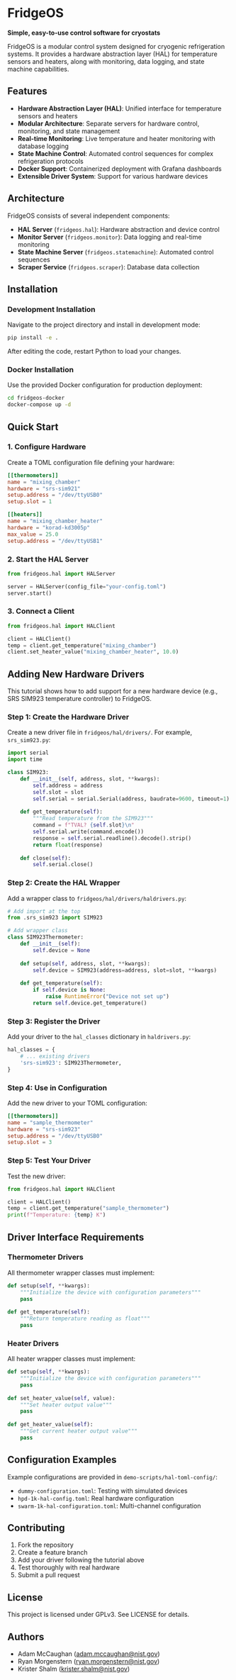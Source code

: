 # FridgeOS

**Simple, easy-to-use control software for cryostats**

FridgeOS is a modular control system designed for cryogenic refrigeration systems. It provides a hardware abstraction layer (HAL) for temperature sensors and heaters, along with monitoring, data logging, and state machine capabilities.

## Features

- **Hardware Abstraction Layer (HAL)**: Unified interface for temperature sensors and heaters
- **Modular Architecture**: Separate servers for hardware control, monitoring, and state management
- **Real-time Monitoring**: Live temperature and heater monitoring with database logging
- **State Machine Control**: Automated control sequences for complex refrigeration protocols
- **Docker Support**: Containerized deployment with Grafana dashboards
- **Extensible Driver System**: Support for various hardware devices

## Architecture

FridgeOS consists of several independent components:

- **HAL Server** (`fridgeos.hal`): Hardware abstraction and device control
- **Monitor Server** (`fridgeos.monitor`): Data logging and real-time monitoring
- **State Machine Server** (`fridgeos.statemachine`): Automated control sequences
- **Scraper Service** (`fridgeos.scraper`): Database data collection

## Installation

### Development Installation

Navigate to the project directory and install in development mode:

```bash
pip install -e .
```

After editing the code, restart Python to load your changes.

### Docker Installation

Use the provided Docker configuration for production deployment:

```bash
cd fridgeos-docker
docker-compose up -d
```

## Quick Start

### 1. Configure Hardware

Create a TOML configuration file defining your hardware:

```toml
[[thermometers]]
name = "mixing_chamber"
hardware = "srs-sim921"
setup.address = "/dev/ttyUSB0"
setup.slot = 1

[[heaters]]
name = "mixing_chamber_heater"
hardware = "korad-kd3005p"
max_value = 25.0
setup.address = "/dev/ttyUSB1"
```

### 2. Start the HAL Server

```python
from fridgeos.hal import HALServer

server = HALServer(config_file="your-config.toml")
server.start()
```

### 3. Connect a Client

```python
from fridgeos.hal import HALClient

client = HALClient()
temp = client.get_temperature("mixing_chamber")
client.set_heater_value("mixing_chamber_heater", 10.0)
```

## Adding New Hardware Drivers

This tutorial shows how to add support for a new hardware device (e.g., SRS SIM923 temperature controller) to FridgeOS.

### Step 1: Create the Hardware Driver

Create a new driver file in `fridgeos/hal/drivers/`. For example, `srs_sim923.py`:

```python
import serial
import time

class SIM923:
    def __init__(self, address, slot, **kwargs):
        self.address = address
        self.slot = slot
        self.serial = serial.Serial(address, baudrate=9600, timeout=1)
        
    def get_temperature(self):
        """Read temperature from the SIM923"""
        command = f"TVAL? {self.slot}\n"
        self.serial.write(command.encode())
        response = self.serial.readline().decode().strip()
        return float(response)
        
    def close(self):
        self.serial.close()
```

### Step 2: Create the HAL Wrapper

Add a wrapper class to `fridgeos/hal/drivers/haldrivers.py`:

```python
# Add import at the top
from .srs_sim923 import SIM923

# Add wrapper class
class SIM923Thermometer:
    def __init__(self):
        self.device = None
        
    def setup(self, address, slot, **kwargs):
        self.device = SIM923(address=address, slot=slot, **kwargs)
        
    def get_temperature(self):
        if self.device is None:
            raise RuntimeError("Device not set up")
        return self.device.get_temperature()
```

### Step 3: Register the Driver

Add your driver to the `hal_classes` dictionary in `haldrivers.py`:

```python
hal_classes = {
    # ... existing drivers
    'srs-sim923': SIM923Thermometer,
}
```

### Step 4: Use in Configuration

Add the new driver to your TOML configuration:

```toml
[[thermometers]]
name = "sample_thermometer"
hardware = "srs-sim923"
setup.address = "/dev/ttyUSB0"
setup.slot = 3
```

### Step 5: Test Your Driver

Test the new driver:

```python
from fridgeos.hal import HALClient

client = HALClient()
temp = client.get_temperature("sample_thermometer")
print(f"Temperature: {temp} K")
```

## Driver Interface Requirements

### Thermometer Drivers

All thermometer wrapper classes must implement:

```python
def setup(self, **kwargs):
    """Initialize the device with configuration parameters"""
    pass
    
def get_temperature(self):
    """Return temperature reading as float"""
    pass
```

### Heater Drivers

All heater wrapper classes must implement:

```python
def setup(self, **kwargs):
    """Initialize the device with configuration parameters"""
    pass
    
def set_heater_value(self, value):
    """Set heater output value"""
    pass
    
def get_heater_value(self):
    """Get current heater output value"""
    pass
```

## Configuration Examples

Example configurations are provided in `demo-scripts/hal-toml-config/`:

- `dummy-configuration.toml`: Testing with simulated devices
- `hpd-1k-hal-config.toml`: Real hardware configuration
- `swarm-1k-hal-configuration.toml`: Multi-channel configuration

## Contributing

1. Fork the repository
2. Create a feature branch
3. Add your driver following the tutorial above
4. Test thoroughly with real hardware
5. Submit a pull request

## License

This project is licensed under GPLv3. See LICENSE for details.

## Authors

- Adam McCaughan (adam.mccaughan@nist.gov)
- Ryan Morgenstern (ryan.morgenstern@nist.gov)
- Krister Shalm (krister.shalm@nist.gov)